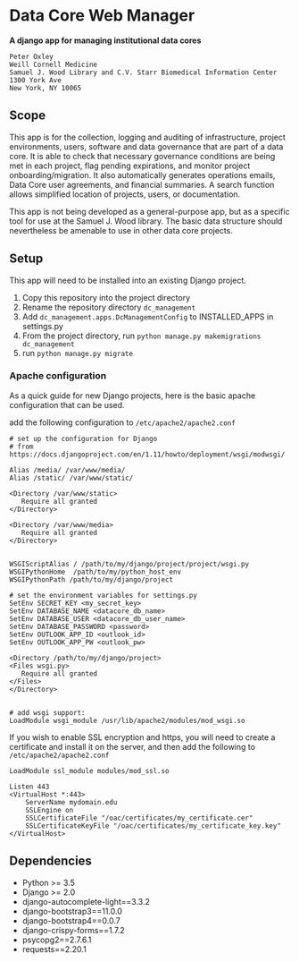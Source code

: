 # Data Core Web Manager
__A django app for managing institutional data cores__

```
Peter Oxley
Weill Cornell Medicine
Samuel J. Wood Library and C.V. Starr Biomedical Information Center
1300 York Ave
New York, NY 10065
```

## Scope
This app is for the collection, logging and auditing of infrastructure, project environments, users, software and data governance that are part of a data core. It is able to check that necessary governance conditions are being met in each project, flag pending expirations, and monitor project onboarding/migration. It also automatically generates operations emails, Data Core user agreements, and financial summaries. A search function allows simplified location of projects, users, or documentation.

This app is not being developed as a general-purpose app, but as a specific tool for use at the Samuel J. Wood library. The basic data structure should nevertheless be amenable to use in other data core projects. 

## Setup
This app will need to be installed into an existing Django project.

1. Copy this repository into the project directory
2. Rename the repository directory `dc_management`  
3. Add `dc_management.apps.DcManagementConfig` to INSTALLED_APPS in settings.py
4. From the project directory, run `python manage.py makemigrations dc_management`
5. run `python manage.py migrate`

### Apache configuration
As a quick guide for new Django projects, here is the basic apache configuration that can be used.

add the following configuration to `/etc/apache2/apache2.conf`

```
# set up the configuration for Django
# from https://docs.djangoproject.com/en/1.11/howto/deployment/wsgi/modwsgi/

Alias /media/ /var/www/media/
Alias /static/ /var/www/static/

<Directory /var/www/static>
   Require all granted
</Directory>

<Directory /var/www/media>
   Require all granted
</Directory>


WSGIScriptAlias / /path/to/my/django/project/project/wsgi.py
WSGIPythonHome  /path/to/my/python_host_env
WSGIPythonPath /path/to/my/django/project

# set the environment variables for settings.py
SetEnv SECRET_KEY <my_secret_key>
SetEnv DATABASE_NAME <datacore_db_name>
SetEnv DATABASE_USER <datacore_db_user_name>
SetEnv DATABASE_PASSWORD <password>
SetEnv OUTLOOK_APP_ID <outlook_id>
SetEnv OUTLOOK_APP_PW <outlook_pw>

<Directory /path/to/my/django/project>
<Files wsgi.py>
   Require all granted
</Files>
</Directory>


# add wsgi support:
LoadModule wsgi_module /usr/lib/apache2/modules/mod_wsgi.so
```

If you wish to enable SSL encryption and https, you will need to create a certificate and install it on the server, and then add the following to `/etc/apache2/apache2.conf`

```
LoadModule ssl_module modules/mod_ssl.so

Listen 443
<VirtualHost *:443>
    ServerName mydomain.edu
    SSLEngine on
    SSLCertificateFile "/oac/certificates/my_certificate.cer"
    SSLCertificateKeyFile "/oac/certificates/my_certificate_key.key"
</VirtualHost>

```

## Dependencies

* Python >= 3.5
* Django >= 2.0
* django-autocomplete-light==3.3.2
* django-bootstrap3==11.0.0
* django-bootstrap4==0.0.7
* django-crispy-forms==1.7.2
* psycopg2==2.7.6.1
* requests==2.20.1


